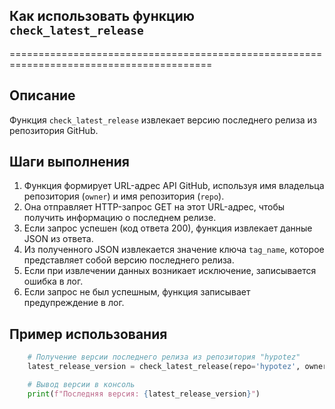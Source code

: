 ## Как использовать функцию `check_latest_release`
=========================================================================================

Описание
-------------------------
Функция `check_latest_release` извлекает версию последнего релиза из репозитория GitHub. 

Шаги выполнения
-------------------------
1. Функция формирует URL-адрес API GitHub, используя имя владельца репозитория (`owner`) и имя репозитория (`repo`).
2. Она отправляет HTTP-запрос GET на этот URL-адрес, чтобы получить информацию о последнем релизе.
3. Если запрос успешен (код ответа 200), функция извлекает данные JSON из ответа.
4. Из полученного JSON извлекается значение ключа `tag_name`, которое представляет собой версию последнего релиза.
5. Если при извлечении данных возникает исключение, записывается ошибка в лог.
6. Если запрос не был успешным, функция записывает предупреждение в лог.

Пример использования
-------------------------

```python
    # Получение версии последнего релиза из репозитория "hypotez"
    latest_release_version = check_latest_release(repo='hypotez', owner='sasha-ch')

    # Вывод версии в консоль
    print(f"Последняя версия: {latest_release_version}")
```